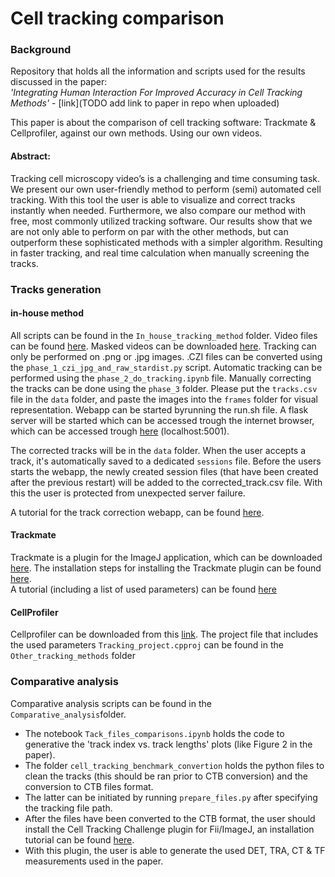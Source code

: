 # Cell tracking comparison

### Background
Repository that holds all the information and scripts used for the results discussed in the paper: <br>*'Integrating Human Interaction For Improved Accuracy in Cell Tracking Methods'* - [link](TODO add link to paper in repo when uploaded)

This paper is about the comparison of cell tracking software: Trackmate & Cellprofiler, against our own methods. Using our own videos.

#### Abstract:
Tracking cell microscopy video’s is a challenging and time consuming task. We present our own user-friendly method to perform (semi) automated cell tracking. With this tool the user is able to visualize and correct tracks instantly when needed. Furthermore, we also compare our method with free, most commonly utilized tracking software. Our results show that we are not only able to perform on par with the other methods, but can outperform these sophisticated methods with a simpler algorithm. Resulting in faster tracking, and real time calculation when manually screening the tracks.

### Tracks generation

#### in-house method
All scripts can be found in the `In_house_tracking_method` folder. Video files can be found [here](https://computational-immunology.org/hfsp/).
Masked videos can be downloaded [here](https://surfdrive.surf.nl/files/index.php/s/lw58zvo9nltxSy3?path=%2FMasked%20videos).
Tracking can only be performed on .png or .jpg images. .CZI files can be converted using the `phase_1_czi_jpg_and_raw_stardist.py` script. Automatic tracking can be performed using the `phase_2_do_tracking.ipynb` file.
Manually correcting the tracks can be done using the `phase_3` folder. Please put the `tracks.csv` file in the `data` folder, and paste the images into the `frames` folder for visual representation. Webapp can be started byrunning the run.sh file. A flask server will be started which can be accessed trough the internet browser, which can be accessed trough [here](http://127.0.0.1:5001) (localhost:5001).

The corrected tracks will be in the `data` folder. When the user accepts a track, it's automatically saved to a dedicated `sessions` file. Before the users starts the webapp, the newly created session files (that have been created after the previous restart) will be added to the corrected_track.csv file. With this the user is protected from unexpected server failure.

A tutorial for the track correction webapp, can be found [here](https://github.com/Sjonnie404/Cell-tracking-comparison/blob/main/In_house_tracking_method/correction_tutorial.md).

#### Trackmate
Trackmate is a plugin for the ImageJ application, which can be downloaded [here](https://imagej.net/software/fiji/downloads).
The installation steps for installing the Trackmate plugin can be found [here](https://imagej.net/plugins/trackmate/). <br>
A tutorial (including a list of used parameters) can  be found [here](https://github.com/Sjonnie404/Cell-tracking-comparison/blob/main/Other_tracking_methods/usage-turorial.md)

#### CellProfiler
Cellprofiler can be downloaded from this [link](https://cellprofiler.org/releases).
The project file that includes the used parameters `Tracking_project.cpproj` can be found in the `Other_tracking_methods` folder

### Comparative analysis
Comparative analysis scripts can be found in the `Comparative_analysis`folder.

- The notebook `Tack_files_comparisons.ipynb` holds the code to generative the 'track index vs. track lengths' plots (like Figure 2 in the paper).
- The folder `cell_tracking_benchmark_convertion` holds the python files to clean the tracks (this should be ran prior to CTB conversion) and the conversion to CTB files format.
- The latter can be initiated by running `prepare_files.py` after specifying the tracking file path.
- After the files have been converted to the CTB format, the user should install the Cell Tracking Challenge plugin for Fii/ImageJ, an installation tutorial can be found [here](https://github.com/CellTrackingChallenge/fiji-plugins).
- With this plugin, the user is able to generate the used DET, TRA, CT & TF measurements used in the paper.


